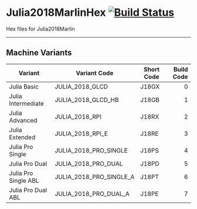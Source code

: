 # Julia2018MarlinHex  [![Build Status](https://travis-ci.com/FracktalWorks/Julia2018Marlin119.svg?branch=1.1.9)](https://travis-ci.com/FracktalWorks/Julia2018Marlin119)
Hex files for Julia2018Marlin

---

## Machine Variants

| Variant                  | Variant Code               | Short Code | Build Code |
|--------------------------|----------------------------|------------|-----------:|
| Julia Basic              | JULIA_2018_GLCD            | J18GX      | 0          |
| Julia Intermediate       | JULIA_2018_GLCD_HB         | J18GB      | 1          |
| Julia Advanced           | JULIA_2018_RPI             | J18RX      | 2          |
| Julia Extended           | JULIA_2018_RPI_E           | J18RE      | 3          |
| Julia Pro Single         | JULIA_2018_PRO_SINGLE      | J18PS      | 4          |
| Julia Pro Dual           | JULIA_2018_PRO_DUAL        | J18PD      | 5          |
| Julia Pro Single ABL     | JULIA_2018_PRO_SINGLE_A    | J18PT      | 6          |
| Julia Pro Dual ABL       | JULIA_2018_PRO_DUAL_A      | J18PE      | 7          |
